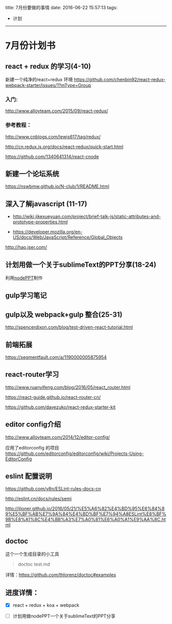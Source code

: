 title: 7月份要做的事情
date: 2016-06-22 15:57:13
tags:
  - 计划
---

# 7月份计划书

## react + redux 的学习(4-10)

新建一个纯净的react+redux 环境
https://github.com/chenbin92/react-redux-webpack-starter/issues/1?mType=Group

### 入门:
http://www.alloyteam.com/2015/09/react-redux/

### 参考教程：

http://www.cnblogs.com/lewis617/tag/redux/

http://cn.redux.js.org/docs/react-redux/quick-start.html

https://github.com/1340641314/react-cnode

## 新建一个论坛系统

https://nswbmw.github.io/N-club/1/README.html

## 深入了解javascript (11-17)

* http://wiki.jikexueyuan.com/project/brief-talk-js/static-attributes-and-prototype-properties.html

* https://developer.mozilla.org/en-US/docs/Web/JavaScript/Reference/Global_Objects

http://hao.jser.com/

## 计划用做一个关于sublimeText的PPT分享(18-24)

利用[nodePPT](https://github.com/ksky521/nodePPT)制作

## gulp学习笔记


## gulp以及 webpack+gulp 整合(25-31)

http://spencerdixon.com/blog/test-driven-react-tutorial.html

## 前端拓展

https://segmentfault.com/a/1190000005875954

## react-router学习

http://www.ruanyifeng.com/blog/2016/05/react_router.html

https://react-guide.github.io/react-router-cn/

https://github.com/davezuko/react-redux-starter-kit

## editor config介绍

http://www.alloyteam.com/2014/12/editor-config/

应用了editorconfig 的项目
https://github.com/editorconfig/editorconfig/wiki/Projects-Using-EditorConfig

## eslint 配置说明

https://github.com/y8n/ESLint-rules-docs-cn

http://eslint.cn/docs/rules/semi

http://ilioner.github.io/2016/05/21/%E5%A6%82%E4%BD%95%E6%84%89%E5%BF%AB%E7%9A%84%E4%BD%BF%E7%94%A8ESLint%E8%BF%9B%E8%A1%8C%E4%BB%A3%E7%A0%81%E6%A0%A1%E9%AA%8C.html

## doctoc

这个一个生成目录的小工具

> doctoc test.md

详情：https://github.com/thlorenz/doctoc#examples

## 进度详情：

- [x] react + redux + koa + webpack
- [ ] 计划用做nodePPT一个关于sublimeText的PPT分享

